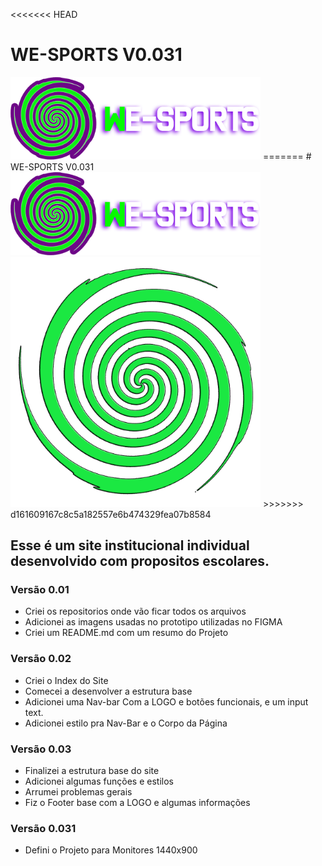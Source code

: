 <<<<<<< HEAD
#  WE-SPORTS V0.031

<img src="Imagens/logotext.png" style="width: 400px" alt="My cool logo"/>
=======
# WE-SPORTS V0.031

<img src="Imagens/logotext.png" style="width: 400px" alt="My cool logo"/>

<img src="Imagens/logo.png" style="width: 400px" alt="My cool logo"/>
>>>>>>> d161609167c8c5a182557e6b474329fea07b8584

## Esse é um site institucional individual desenvolvido com propositos escolares.

### Versão 0.01
- Criei os repositorios onde vão ficar todos os arquivos
- Adicionei as imagens usadas no prototipo utilizadas no FIGMA
- Criei um README.md com um resumo do Projeto

### Versão 0.02
- Criei o Index do Site
- Comecei a desenvolver a estrutura base
- Adicionei uma Nav-bar Com a LOGO e botões funcionais, e um input text.
- Adicionei estilo pra Nav-Bar e o Corpo da Página

### Versão 0.03
- Finalizei a estrutura base do site
- Adicionei algumas funções e estilos
- Arrumei problemas gerais
- Fiz o Footer base com a LOGO e algumas informações

### Versão 0.031
- Defini o Projeto para Monitores 1440x900
